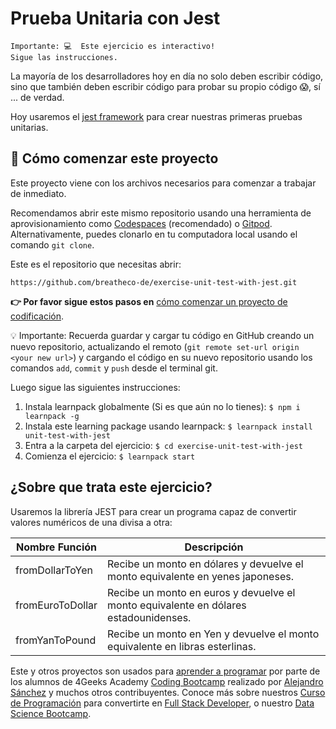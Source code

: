 <!--hide-->
# Prueba Unitaria con Jest
<!--endhide-->

```
Importante: 💻  Este ejercicio es interactivo!
Sigue las instrucciones.
```

La mayoría de los desarrolladores hoy en día no solo deben escribir código, sino que también deben escribir código para probar su propio código 😱, sí ... de verdad.

Hoy usaremos el [jest framework](https://jestjs.io/) para crear nuestras primeras pruebas unitarias.

## 🌱 Cómo comenzar este proyecto

Este proyecto viene con los archivos necesarios para comenzar a trabajar de inmediato.

Recomendamos abrir este mismo repositorio usando una herramienta de aprovisionamiento como [Codespaces](https://4geeks.com/es/lesson/tutorial-de-github-codespaces) (recomendado) o [Gitpod](https://4geeks.com/es/lesson/como-utilizar-gitpod). Alternativamente, puedes clonarlo en tu computadora local usando el comando `git clone`.

Este es el repositorio que necesitas abrir:

```
https://github.com/breatheco-de/exercise-unit-test-with-jest.git
```

**👉 Por favor sigue estos pasos en** [cómo comenzar un proyecto de codificación](https://4geeks.com/es/lesson/como-comenzar-un-proyecto-de-codificacion).


💡 Importante: Recuerda guardar y cargar tu código en GitHub creando un nuevo repositorio, actualizando el remoto (`git remote set-url origin <your new url>`) y cargando el código en su nuevo repositorio usando los comandos `add`, `commit` y `push` desde el terminal git.

Luego sigue las siguientes instrucciones:

1. Instala learnpack globalmente (Si es que aún no lo tienes): `$ npm i learnpack -g`
2. Instala este learning package usando learnpack: `$ learnpack install unit-test-with-jest`
3. Entra a la carpeta del ejercicio: `$ cd exercise-unit-test-with-jest`
4. Comienza el ejercicio: `$ learnpack start`

## ¿Sobre que trata este ejercicio?

Usaremos la librería JEST para crear un programa capaz de convertir valores numéricos de una divisa a otra:

| Nombre Función    | Descripción                                                           |
| ----------------- | --------------------------------------------------------------------- |
| fromDollarToYen   | Recibe un monto en dólares y devuelve el monto equivalente en yenes japoneses. |
| fromEuroToDollar  | Recibe un monto en euros y devuelve el monto equivalente en dólares estadounidenses.|
| fromYanToPound    | Recibe un monto en Yen y devuelve el monto equivalente en libras esterlinas.  |

Este y otros proyectos son usados para [aprender a programar](https://4geeksacademy.com/es/aprender-a-programar/aprender-a-programar-desde-cero) por parte de los alumnos de 4Geeks Academy [Coding Bootcamp](https://4geeksacademy.com/us/coding-bootcamp) realizado por [Alejandro Sánchez](https://twitter.com/alesanchezr) y muchos otros contribuyentes. Conoce más sobre nuestros [Curso de Programación](https://4geeksacademy.com/es/curso-de-programacion-desde-cero?lang=es) para convertirte en [Full Stack Developer](https://4geeksacademy.com/es/coding-bootcamps/desarrollador-full-stack/?lang=es), o nuestro [Data Science Bootcamp](https://4geeksacademy.com/es/coding-bootcamps/curso-datascience-machine-learning).
